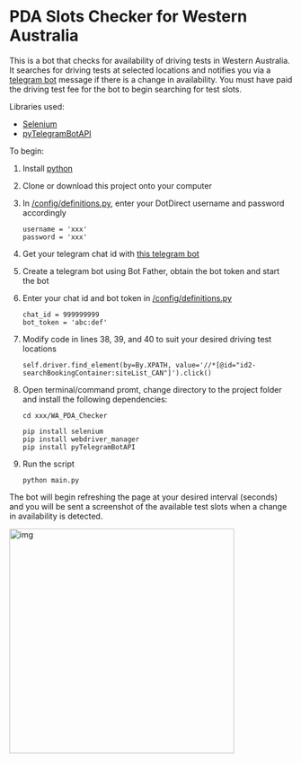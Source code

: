 # PDA Slots Checker for Western Australia
 This is a bot that checks for availability of driving tests in Western Australia. It searches for driving tests at selected locations and notifies you via a [telegram bot](https://t.me/PDABookingsBot) message if there is a change in availability. You must have paid the driving test fee for the bot to begin searching for test slots.
 
 Libraries used: 
 - [Selenium](https://selenium-python.readthedocs.io/installation.html)
 - [pyTelegramBotAPI](https://pypi.org/project/pyTelegramBotAPI/)
 
 To begin:
 1. Install [python](https://www.python.org)
 1. Clone or download this project onto your computer
 2. In [/config/definitions.py](https://github.com/cplAloysius/WA_PDA_Checker/blob/main/config/definitions.py), enter your DotDirect username and password accordingly

      ```
      username = 'xxx'
      password = 'xxx'
      ``` 
 3. Get your telegram chat id with [this telegram bot](https://t.me/rawdatabot?start=botostore)
 4. Create a telegram bot using Bot Father, obtain the bot token and start the bot
 5. Enter your chat id and bot token in [/config/definitions.py](https://github.com/cplAloysius/WA_PDA_Checker/blob/main/config/definitions.py)

       ```
       chat_id = 999999999
       bot_token = 'abc:def'
       ```
 6. Modify code in lines 38, 39, and 40 to suit your desired driving test locations

      ```
      self.driver.find_element(by=By.XPATH, value='//*[@id="id2-searchBookingContainer:siteList_CAN"]').click()
      ```
 8. Open terminal/command promt, change directory to the project folder and install the following dependencies:

      ```
      cd xxx/WA_PDA_Checker
      ```
      ```
      pip install selenium
      pip install webdriver_manager
      pip install pyTelegramBotAPI
      ```
 7. Run the script

      ```
      python main.py
      ```

The bot will begin refreshing the page at your desired interval (seconds) and you will be sent a screenshot of the available test slots when a change in availability is detected.

<img src="https://user-images.githubusercontent.com/99251110/213735947-eeb35860-2e3e-442e-a7d5-d386ac7de085.jpeg" alt="img" width="400"/>
